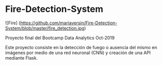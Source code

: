 # Fire-Detection-System
 ![Fire] (https://github.com/mariaversin/Fire-Detection-System/blob/master/fire_detection.jpg)

Proyecto final del Bootcamp Data Analytics Oct-2019

Este proyecto consiste en la detección de fuego o ausencia del mismo en imágenes por medio de una red neuronal (CNN) y creación de una API mediante Flask.
